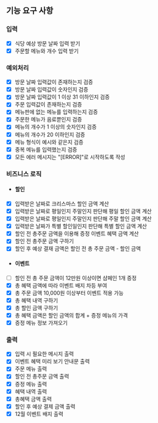## 기능 요구 사항

### 입력
- [x] 식당 예상 방문 날짜 입력 받기
- [x] 주문할 메뉴와 개수 입력 받기

### 예외처리
- [x] 방문 날짜 입력값이 존재하는지 검증
- [x] 방문 날짜 입력값이 숫자인지 검증
- [x] 방문 날짜 입력값이 1 이상 31 이하인지 검증
- [x] 주문 입력값이 존재하는지 검증
- [x] 메뉴판에 없는 메뉴를 입력하는지 검증
- [x] 주문한 메뉴가 음료뿐인지 검증
- [x] 메뉴의 개수가 1 이상의 숫자인지 검증
- [x] 메뉴의 개수가 20 이하인지 검증
- [x] 메뉴 형식이 예시와 같은지 검증
- [x] 중복 메뉴를 입력했는지 검증
- [x] 모든 에러 메시지는 "[ERROR]"로 시작하도록 작성

### 비즈니스 로직
- #### 할인
- [x] 입력받은 날짜로 크리스마스 할인 금액 계산
- [x] 입력받은 날짜로 평일인지 주말인지 판단해 평일 할인 금액 계산
- [x] 입력받은 날짜로 평일인지 주말인지 판단해 주말 할인 금액 계산
- [x] 입력받은 날짜가 특별 할인일인지 판단해 특별 할인 금액 계산
- [x] 할인 전 총주문 금액을 이용해 증정 이벤트 혜택 금액 계산
- [x] 할인 전 총주문 금액 구하기
- [x] 할인 후 예상 결재 금액은 할인 전 총 주문 금액 - 할인 금액

- #### 이벤트
- [ ] 할인 전 총 주문 금액이 12만원 이상이면 샴페인 1개 증정
- [x] 총 혜택 금액에 따라 이벤트 배지 차등 부여
- [x] 총 주문 금액 10,000원 이상부터 이벤트 적용 가능
- [x] 총 혜택 내역 구하기
- [x] 총 할인 금액 구하기
- [x] 총 혜택 금액은 할인 금액의 합계 + 증정 메뉴의 가격
- [x] 증정 메뉴 정보 가져오기

### 출력
- [x] 입력 시 필요한 메시지 출력
- [x] 이벤트 혜택 미리 보기 안내문 출력
- [x] 주문 메뉴 출력
- [x] 할인 전 총주문 금액 출력
- [x] 증정 메뉴 출력
- [x] 혜택 내역 출력
- [x] 총혜택 금액 출력
- [x] 할인 후 예상 결제 금액 출력
- [x] 12월 이벤트 배지 출력